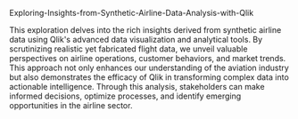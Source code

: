 Exploring-Insights-from-Synthetic-Airline-Data-Analysis-with-Qlik

This exploration delves into the rich insights derived from synthetic airline data using Qlik's advanced data visualization and analytical tools. By scrutinizing realistic yet fabricated flight data, we unveil valuable perspectives on airline operations, customer behaviors, and market trends. This approach not only enhances our understanding of the aviation industry but also demonstrates the efficacy of Qlik in transforming complex data into actionable intelligence. Through this analysis, stakeholders can make informed decisions, optimize processes, and identify emerging opportunities in the airline sector.
